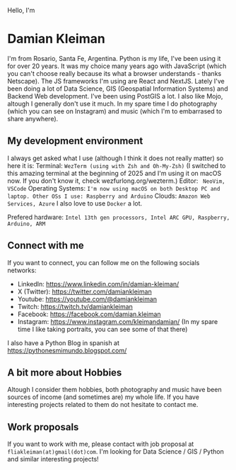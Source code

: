 Hello, I'm 
# Damian Kleiman

I'm from Rosario, Santa Fe, Argentina. 
Python is my life, I've been using it for over 20 years. It was my choice many years ago with JavaScript (which you can't choose really because its what a browser understands - thanks Netscape). The JS frameworks I'm using are React and  NextJS.
Lately I've been doing a lot of Data Science, GIS (Geospatial Information Systems) and Backend Web development. I've been using PostGIS a lot. I also like Mojo, altough I generally don't use it much.
In my spare time I do photography (which you can see on Instagram) and music (which I'm to embarrased to share anywhere).

## My development environment

I always get asked what I use (although I think it does not really matter) so here it is:
Terminal:
`
WezTerm (using with Zsh and Oh-My-Zsh)
`
(I switched to this amazing terminal at the beginning of 2025 and I'm using it on macOS now. If you don't know it, check wezfurlong.org/wezterm.)
Editor:
` 
NeoVim, VSCode
`
Operating Systems:
`
I'm now using macOS on both Desktop PC and laptop. Other OSs I use: Raspberry and Arduino
`
Clouds:
`
Amazon Web Services, Azure
`
I also love to use `Docker` a lot.

Prefered hardware:
`
Intel 13th gen processors, Intel ARC GPU, Raspberry, Arduino, ARM
`


## Connect with me
If you want to connect, you can follow me on the following socials networks:
- LinkedIn: https://www.linkedin.com/in/damian-kleiman/
- X (Twitter): https://twitter.com/damiankleiman
- Youtube: https://youtube.com/@damiankleiman
- Twitch: https://twitch.tv/damiankleiman
- Facebook: https://facebook.com/damian.kleiman
- Instagram: https://www.instagram.com/kleimandamian/
  (In my spare time I like taking portraits, you can see some of that there)

I also have a Python Blog in spanish at https://pythonesmimundo.blogspot.com/

## A bit more about Hobbies
Altough I consider them hobbies, both photography and music have been sources of income (and sometimes are) my whole life. If you have interesting projects related to them do not hesitate to contact me.

## Work proposals
If you want to work with me, please contact with job proposal at `fliakleiman(at)gmail(dot)com`. I'm looking for Data Science / GIS / Python and similar interesting projects! 
